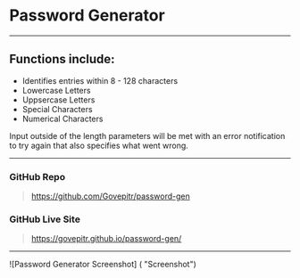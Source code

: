 # Password Generator
---

## Functions include:

- Identifies entries within 8 - 128 characters
- Lowercase Letters
- Uppsercase Letters
- Special Characters
- Numerical Characters

Input outside of the length parameters will be met with an error notification to try again that also specifies what went wrong.

---

### GitHub Repo

> https://github.com/Govepitr/password-gen

### GitHub Live Site

> https://govepitr.github.io/password-gen/

---

![Password Generator Screenshot] (  "Screenshot")

